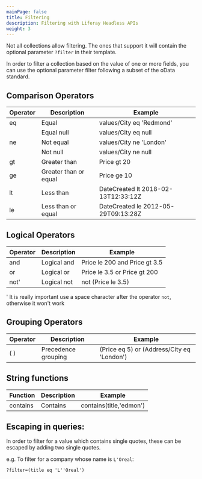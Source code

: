 ```yaml
---
mainPage: false
title: Filtering
description: Filtering with Liferay Headless APIs
weight: 3
---
```


Not all collections allow filtering. The ones that support it will contain the 
optional parameter `?filter` in their template.

In order to filter a collection based on the value of one or more fields, you
can use the optional parameter filter following a subset of the oData standard.

## Comparison Operators

| Operator  | Description          | Example                             |
|---------- |--------------------- |-------------------------------------|
| eq        | Equal                | values/City eq 'Redmond'            |
|           | Equal null           | values/City eq null                 |
| ne        | Not equal            | values/City ne 'London'             |
|           | Not null             | values/City ne null                 |
| gt        | Greater than         | Price gt 20                         |
| ge        | Greater than or equal| Price ge 10                         |
| lt        | Less than            | DateCreated lt 2018-02-13T12:33:12Z |
| le        | Less than or equal   | DateCreated le 2012-05-29T09:13:28Z |

## Logical Operators

| Operator  | Description | Example                      |
|---------- |------------ |------------------------------|
|and|Logical and |Price le 200 and Price gt 3.5          |
|or |Logical or |Price le 3.5 or Price gt 200            |
|not' |Logical not |not (Price le 3.5)|

' It is really important use a space character after the operator `not`, otherwise it won't work

## Grouping Operators

| Operator  | Description | Example                      |
|---------- |------------ |------------------------------|
|( ) |Precedence grouping |(Price eq 5) or (Address/City eq 'London')  |

## String functions

| Function  | Description | Example                      |
|---------- |------------ |------------------------------|
| contains  | Contains    |contains(title,'edmon')|

## Escaping in queries:

In order to filter for a value which contains single quotes, these can
be escaped by adding two single quotes.

e.g. To filter for a company whose name is `L'Oreal`:
```
?filter=(title eq 'L''Oreal')
```